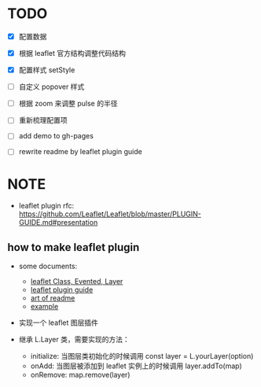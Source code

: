 # TODO
- [x] 配置数据
- [x] 根据 leaflet 官方结构调整代码结构
- [x] 配置样式 setStyle
- [ ] 自定义 popover 样式
- [ ] 根据 zoom 来调整 pulse 的半径
- [ ] 重新梳理配置项

- [ ] add demo to gh-pages
- [ ] rewrite readme by leaflet plugin guide

# NOTE
- leaflet plugin rfc: https://github.com/Leaflet/Leaflet/blob/master/PLUGIN-GUIDE.md#presentation

## how to make leaflet plugin
- some documents:
  - [leaflet Class, Evented, Layer](https://leafletjs.com/reference-1.5.0.html#class)
  - [leaflet plugin guide](https://github.com/Leaflet/Leaflet/blob/master/PLUGIN-GUIDE.md#demo)
  - [art of readme](https://github.com/noffle/art-of-readme)
  - [example](https://github.com/dynmeth/RaphaelLayer/blob/master/src/layer/FeatureGroup.js)

- 实现一个 leaflet 图层插件
- 继承 L.Layer 类，需要实现的方法：
  - initialize: 当图层类初始化的时候调用 const layer = L.yourLayer(option)
  - onAdd: 当图层被添加到 leaflet 实例上的时候调用 layer.addTo(map)
  - onRemove: map.remove(layer)

